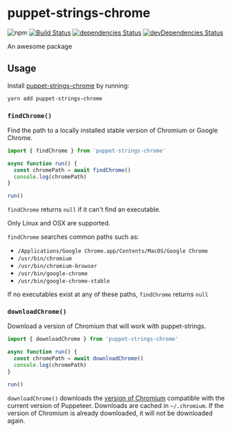 # puppet-strings-chrome
![npm](https://img.shields.io/npm/v/puppet-strings-chrome.svg)
[![Build Status](https://travis-ci.org/vinsonchuong/puppet-strings-chrome.svg?branch=master)](https://travis-ci.org/vinsonchuong/puppet-strings-chrome)
[![dependencies Status](https://david-dm.org/vinsonchuong/puppet-strings-chrome/status.svg)](https://david-dm.org/vinsonchuong/puppet-strings-chrome)
[![devDependencies Status](https://david-dm.org/vinsonchuong/puppet-strings-chrome/dev-status.svg)](https://david-dm.org/vinsonchuong/puppet-strings-chrome?type=dev)

An awesome package

## Usage
Install [puppet-strings-chrome](https://yarnpkg.com/en/package/puppet-strings-chrome)
by running:

```sh
yarn add puppet-strings-chrome
```

### `findChrome()`
Find the path to a locally installed stable version of Chromium or Google
Chrome.

```js
import { findChrome } from 'puppet-strings-chrome'

async function run() {
  const chromePath = await findChrome()
  console.log(chromePath)
}

run()
```

`findChrome` returns `null` if it can't find an executable.

Only Linux and OSX are supported.

`findChrome` searches common paths such as:

* `/Applications/Google Chrome.app/Contents/MacOS/Google Chrome`
* `/usr/bin/chromium`
* `/usr/bin/chromium-browser`
* `/usr/bin/google-chrome`
* `/usr/bin/google-chrome-stable`

If no executables exist at any of these paths, `findChrome` returns `null`

### `downloadChrome()`
Download a version of Chromium that will work with puppet-strings.

```js
import { downloadChrome } from 'puppet-strings-chrome'

async function run() {
  const chromePath = await downloadChrome()
  console.log(chromePath)
}

run()
```

`downloadChrome()` downloads the
[version of Chromium](https://github.com/GoogleChrome/puppeteer/blob/084cf021195dbe125d26496796f590a4300fb844/package.json#L11)
compatible with the current version of Puppeteer. Downloads are cached in
`~/.chromium`. If the version of Chromium is already downloaded, it will not be
downloaded again.
